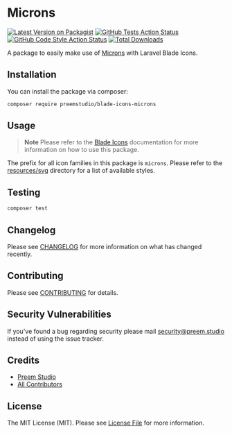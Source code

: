# Microns

[![Latest Version on Packagist](https://img.shields.io/packagist/v/preemstudio/blade-icons-microns.svg?style=flat-square)](https://packagist.org/packages/preemstudio/blade-icons-microns)
[![GitHub Tests Action Status](https://img.shields.io/github/actions/workflow/status/preemstudio/blade-icons-microns/run-tests.yml?branch=main&label=tests&style=flat-square)](https://github.com/PreemStudio/blade-icons-microns/actions?query=workflow%3Arun-tests+branch%3Amain)
[![GitHub Code Style Action Status](https://img.shields.io/github/actions/workflow/status/preemstudio/blade-icons-microns/fix-php-code-style-issues.yml?branch=main&label=code%20style&style=flat-square)](https://github.com/PreemStudio/blade-icons-microns/actions?query=workflow%3A"Fix+PHP+code+style+issues"+branch%3Amain)
[![Total Downloads](https://img.shields.io/packagist/dt/preemstudio/blade-icons-microns.svg?style=flat-square)](https://packagist.org/packages/preemstudio/blade-icons-microns)

A package to easily make use of [Microns](https://github.com/stephenhutchings/microns) with Laravel Blade Icons.

## Installation

You can install the package via composer:

```bash
composer require preemstudio/blade-icons-microns
```

## Usage

> **Note**
> Please refer to the [Blade Icons](https://github.com/PreemStudio/blade-icons) documentation for more information on how to use this package.

The prefix for all icon families in this package is `microns`. Please refer to the [resources/svg](/resources/svg) directory for a list of available styles.

## Testing

```bash
composer test
```

## Changelog

Please see [CHANGELOG](CHANGELOG.md) for more information on what has changed recently.

## Contributing

Please see [CONTRIBUTING](CONTRIBUTING.md) for details.

## Security Vulnerabilities

If you've found a bug regarding security please mail [security@preem.studio](mailto:security@preem.studio) instead of using the issue tracker.

## Credits

- [Preem Studio](https://github.com/PreemStudio)
- [All Contributors](../../contributors)

## License

The MIT License (MIT). Please see [License File](LICENSE.md) for more information.
